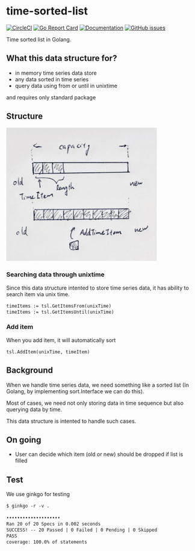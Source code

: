 # time-sorted-list

[![CircleCI](https://circleci.com/gh/go-zen-chu/time-sorted-list.svg?style=svg)](https://circleci.com/gh/go-zen-chu/time-sorted-list)
[![Go Report Card](https://goreportcard.com/badge/github.com/go-zen-chu/time-sorted-list)](https://goreportcard.com/report/github.com/go-zen-chu/time-sorted-list)
[![Documentation](https://godoc.org/github.com/go-zen-chu/time-sorted-list?status.svg)](http://godoc.org/github.com/go-zen-chu/time-sorted-list)
[![GitHub issues](https://img.shields.io/github/issues/yangwenmai/how-to-add-badge-in-github-readme.svg)](https://github.com/go-zen-chu/time-sorted-list/issues)

Time sorted list in Golang.

## What this data structure for?

- in memory time series data store
- any data sorted in time series
- query data using from or until in unixtime

and requires only standard package

## Structure

<img src="./doc/data_structure.jpg" width=400/>

### Searching data through unixtime

Since this data structure intented to store time series data, it has ability to search item via unix time.

```
timeItems := tsl.GetItemsFrom(unixTime)
timeItems := tsl.GetItemsUntil(unixTime)
```

### Add item

When you add item, it will automatically sort

```
tsl.AddItem(unixTime, timeItem)
```

## Background

When we handle time series data, we need something like a sorted list (In Golang, by implementing sort.Interface we can do this).

Most of cases, we need not only storing data in time sequence but also querying data by time.

This data structure is intented to handle such cases.

## On going
- User can decide which item (old or new) should be dropped if list is filled

## Test

We use ginkgo for testing

```
$ ginkgo -r -v .

••••••••••••••••••••
Ran 20 of 20 Specs in 0.002 seconds
SUCCESS! -- 20 Passed | 0 Failed | 0 Pending | 0 Skipped
PASS
coverage: 100.0% of statements
```
